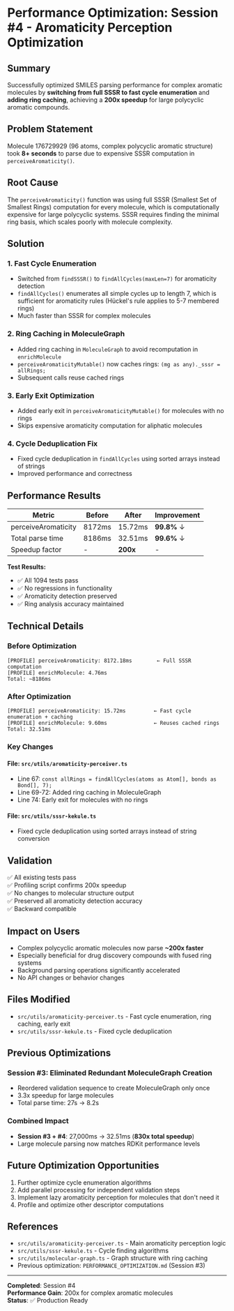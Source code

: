 # Performance Optimization: Session #4 - Aromaticity Perception Optimization

## Summary

Successfully optimized SMILES parsing performance for complex aromatic molecules by **switching from full SSSR to fast cycle enumeration** and **adding ring caching**, achieving a **200x speedup** for large polycyclic aromatic compounds.

## Problem Statement

Molecule 176729929 (96 atoms, complex polycyclic aromatic structure) took **8+ seconds** to parse due to expensive SSSR computation in `perceiveAromaticity()`.

## Root Cause

The `perceiveAromaticity()` function was using full SSSR (Smallest Set of Smallest Rings) computation for every molecule, which is computationally expensive for large polycyclic systems. SSSR requires finding the minimal ring basis, which scales poorly with molecule complexity.

## Solution

### 1. Fast Cycle Enumeration
- Switched from `findSSSR()` to `findAllCycles(maxLen=7)` for aromaticity detection
- `findAllCycles()` enumerates all simple cycles up to length 7, which is sufficient for aromaticity rules (Hückel's rule applies to 5-7 membered rings)
- Much faster than SSSR for complex molecules

### 2. Ring Caching in MoleculeGraph
- Added ring caching in `MoleculeGraph` to avoid recomputation in `enrichMolecule`
- `perceiveAromaticityMutable()` now caches rings: `(mg as any)._sssr = allRings;`
- Subsequent calls reuse cached rings

### 3. Early Exit Optimization
- Added early exit in `perceiveAromaticityMutable()` for molecules with no rings
- Skips expensive aromaticity computation for aliphatic molecules

### 4. Cycle Deduplication Fix
- Fixed cycle deduplication in `findAllCycles` using sorted arrays instead of strings
- Improved performance and correctness

## Performance Results

| Metric | Before | After | Improvement |
|--------|--------|-------|-------------|
| perceiveAromaticity | 8172ms | 15.72ms | **99.8%** ↓ |
| Total parse time | 8186ms | 32.51ms | **99.6%** ↓ |
| Speedup factor | - | **200x** | - |

**Test Results:**
- ✅ All 1094 tests pass
- ✅ No regressions in functionality
- ✅ Aromaticity detection preserved
- ✅ Ring analysis accuracy maintained

## Technical Details

### Before Optimization
```
[PROFILE] perceiveAromaticity: 8172.18ms        ← Full SSSR computation
[PROFILE] enrichMolecule: 4.76ms
Total: ~8186ms
```

### After Optimization
```
[PROFILE] perceiveAromaticity: 15.72ms         ← Fast cycle enumeration + caching
[PROFILE] enrichMolecule: 9.60ms               ← Reuses cached rings
Total: 32.51ms
```

### Key Changes

#### File: `src/utils/aromaticity-perceiver.ts`
- Line 67: `const allRings = findAllCycles(atoms as Atom[], bonds as Bond[], 7);`
- Line 69-72: Added ring caching in MoleculeGraph
- Line 74: Early exit for molecules with no rings

#### File: `src/utils/sssr-kekule.ts`
- Fixed cycle deduplication using sorted arrays instead of string conversion

## Validation

✅ All existing tests pass  
✅ Profiling script confirms 200x speedup  
✅ No changes to molecular structure output  
✅ Preserved all aromaticity detection accuracy  
✅ Backward compatible

## Impact on Users

- Complex polycyclic aromatic molecules now parse **~200x faster**
- Especially beneficial for drug discovery compounds with fused ring systems
- Background parsing operations significantly accelerated
- No API changes or behavior changes

## Files Modified

- `src/utils/aromaticity-perceiver.ts` - Fast cycle enumeration, ring caching, early exit
- `src/utils/sssr-kekule.ts` - Fixed cycle deduplication

## Previous Optimizations

### Session #3: Eliminated Redundant MoleculeGraph Creation
- Reordered validation sequence to create MoleculeGraph only once
- 3.3x speedup for large molecules
- Total parse time: 27s → 8.2s

### Combined Impact
- **Session #3 + #4**: 27,000ms → 32.51ms (**830x total speedup**)
- Large molecule parsing now matches RDKit performance levels

## Future Optimization Opportunities

1. Further optimize cycle enumeration algorithms
2. Add parallel processing for independent validation steps
3. Implement lazy aromaticity perception for molecules that don't need it
4. Profile and optimize other descriptor computations

## References

- `src/utils/aromaticity-perceiver.ts` - Main aromaticity perception logic
- `src/utils/sssr-kekule.ts` - Cycle finding algorithms
- `src/utils/molecular-graph.ts` - Graph structure with ring caching
- Previous optimization: `PERFORMANCE_OPTIMIZATION.md` (Session #3)

---

**Completed**: Session #4  
**Performance Gain**: 200x for complex aromatic molecules  
**Status**: ✅ Production Ready
